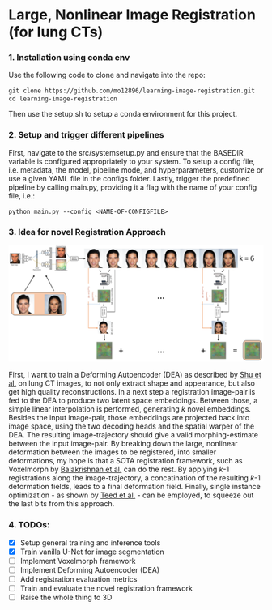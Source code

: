 # Large, Nonlinear Image Registration (for lung CTs)

### 1. Installation using conda env

Use the following code to clone and navigate into the repo:

```
git clone https://github.com/mo12896/learning-image-registration.git
cd learning-image-registration
```

Then use the setup.sh to setup a conda environment for this project.

### 2. Setup and trigger different pipelines

First, navigate to the src/systemsetup.py and ensure that the BASEDIR variable is configured appropriately to your
system. To setup a config file, i.e. metadata, the model, pipeline mode, and hyperparameters, customize or use a given
YAML file in the configs folder. Lastly, trigger the predefined pipeline by calling main.py, providing it a flag with
the name of your config file, i.e.:

```
python main.py --config <NAME-OF-CONFIGFILE>
```

### 3. Idea for novel Registration Approach

![plot](./docs/pipeline.png)

First, I want to train a Deforming Autoencoder (DEA) as described by [Shu et al.](https://arxiv.org/abs/1806.06503) on
lung CT images, to not only extract shape and appearance, but also get high quality reconstructions. In a next step a
registration image-pair is fed to the DEA to produce two latent space embeddings. Between those, a simple linear
interpolation is performed, generating *k* novel embeddings. Besides the input image-pair, those embeddings are
projected back into image space, using the two decoding heads and the spatial warper of the DEA. The resulting
image-trajectory should give a valid morphing-estimate between the input image-pair. By breaking down the large,
nonlinear deformation between the images to be registered, into smaller deformations, my hope is that a SOTA
registration framework, such as Voxelmorph by [Balakrishnan et al.](https://arxiv.org/abs/1809.05231) can do the rest.
By applying *k*-1 registrations along the image-trajectory, a concatination of the resulting *k*-1 deformation fields,
leads to a final deformation field. Finally, single instance optimization - as shown
by [Teed et al.](https://arxiv.org/abs/2003.12039) - can be employed, to squeeze out the last bits from this approach.

### 4. TODOs:

- [x] Setup general training and inference tools
- [x] Train vanilla U-Net for image segmentation
- [ ] Implement Voxelmorph framework
- [ ] Implement Deforming Autoencoder (DEA)
- [ ] Add registration evaluation metrics
- [ ] Train and evaluate the novel registration framework
- [ ] Raise the whole thing to 3D

